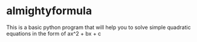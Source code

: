 # almightyformula
This is a basic python program that will help you to solve simple quadratic equations in the form of ax^2 + bx + c
